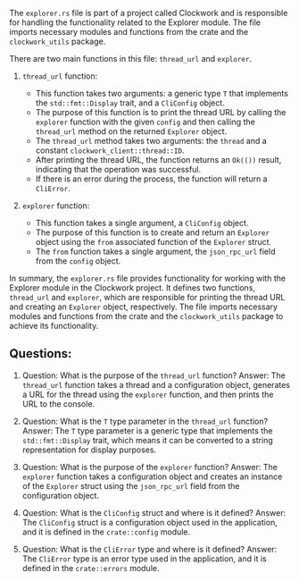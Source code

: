 The `explorer.rs` file is part of a project called Clockwork and is responsible for handling the functionality related to the Explorer module. The file imports necessary modules and functions from the crate and the `clockwork_utils` package.

There are two main functions in this file: `thread_url` and `explorer`.

1. `thread_url` function:

   - This function takes two arguments: a generic type `T` that implements the `std::fmt::Display` trait, and a `CliConfig` object.
   - The purpose of this function is to print the thread URL by calling the `explorer` function with the given `config` and then calling the `thread_url` method on the returned `Explorer` object.
   - The `thread_url` method takes two arguments: the `thread` and a constant `clockwork_client::thread::ID`.
   - After printing the thread URL, the function returns an `Ok(())` result, indicating that the operation was successful.
   - If there is an error during the process, the function will return a `CliError`.

2. `explorer` function:
   - This function takes a single argument, a `CliConfig` object.
   - The purpose of this function is to create and return an `Explorer` object using the `from` associated function of the `Explorer` struct.
   - The `from` function takes a single argument, the `json_rpc_url` field from the `config` object.

In summary, the `explorer.rs` file provides functionality for working with the Explorer module in the Clockwork project. It defines two functions, `thread_url` and `explorer`, which are responsible for printing the thread URL and creating an `Explorer` object, respectively. The file imports necessary modules and functions from the crate and the `clockwork_utils` package to achieve its functionality.

## Questions:

1. Question: What is the purpose of the `thread_url` function?
   Answer: The `thread_url` function takes a thread and a configuration object, generates a URL for the thread using the `explorer` function, and then prints the URL to the console.

2. Question: What is the `T` type parameter in the `thread_url` function?
   Answer: The `T` type parameter is a generic type that implements the `std::fmt::Display` trait, which means it can be converted to a string representation for display purposes.

3. Question: What is the purpose of the `explorer` function?
   Answer: The `explorer` function takes a configuration object and creates an instance of the `Explorer` struct using the `json_rpc_url` field from the configuration object.

4. Question: What is the `CliConfig` struct and where is it defined?
   Answer: The `CliConfig` struct is a configuration object used in the application, and it is defined in the `crate::config` module.

5. Question: What is the `CliError` type and where is it defined?
   Answer: The `CliError` type is an error type used in the application, and it is defined in the `crate::errors` module.
